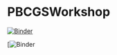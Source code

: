 # PBCGSWorkshop
[![Binder](https://mybinder.org/badge_logo.svg)](https://mybinder.org/v2/gh/ivanvishnu/PBCGSWorkshop.git/main)

[![Binder](https://notebooks.gesis.org/binder/jupyter/user/ivanvishnu-pbcgsworkshop-nvrcst5v/lab/)
